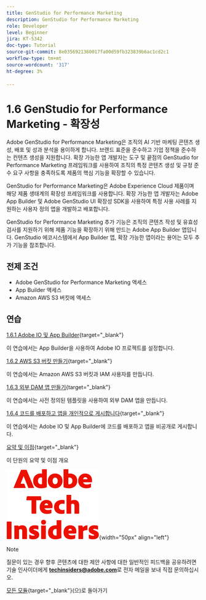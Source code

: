 ```yaml
---
title: GenStudio for Performance Marketing
description: GenStudio for Performance Marketing
role: Developer
level: Beginner
jira: KT-5342
doc-type: Tutorial
source-git-commit: 8e0356921360017fa00d59fb323839b6ac1cd2c1
workflow-type: tm+mt
source-wordcount: '317'
ht-degree: 3%

---
```


# 1.6 GenStudio for Performance Marketing - 확장성

Adobe GenStudio for Performance Marketing은 조직의 AI 기반 마케팅 콘텐츠 생성, 배포 및 성과 분석을 용이하게 합니다. 브랜드 표준을 준수하고 기업 정책을 준수하는 컨텐츠 생성을 지원합니다. 확장 가능한 앱 개발자는 도구 및 끝점의 GenStudio for Performance Marketing 프레임워크를 사용하여 조직의 특정 콘텐츠 생성 및 규정 준수 요구 사항을 충족하도록 제품의 핵심 기능을 확장할 수 있습니다.

GenStudio for Performance Marketing은 Adobe Experience Cloud 제품이며 해당 제품 생태계의 확장성 프레임워크를 사용합니다. 확장 가능한 앱 개발자는 Adobe App Builder 및 Adobe GenStudio UI 확장성 SDK을 사용하여 특정 사용 사례를 지원하는 사용자 정의 앱을 개발하고 배포합니다.

GenStudio for Performance Marketing 추가 기능은 조직의 콘텐츠 작성 및 유효성 검사를 지원하기 위해 제품 기능을 확장하기 위해 만드는 Adobe App Builder 앱입니다. GenStudio 에코시스템에서 App Builder 앱, 확장 가능한 앱이라는 용어는 모두 추가 기능을 참조합니다.

## 전제 조건

- Adobe GenStudio for Performance Marketing 액세스
- App Builder 액세스
- Amazon AWS S3 버킷에 액세스

## 연습

[1.6.1 Adobe IO 및 App Builder](./ex1.md){target="_blank"}

이 연습에서는 App Builder을 사용하여 Adobe IO 프로젝트를 설정합니다.

[1.6.2 AWS S3 버킷 만들기](./ex2.md){target="_blank"}

이 연습에서는 Amazon AWS S3 버킷과 IAM 사용자를 만듭니다.

[1.6.3 외부 DAM 앱 만들기](./ex3.md){target="_blank"}

이 연습에서는 사전 정의된 템플릿을 사용하여 외부 DAM 앱을 만듭니다.

[1.6.4 코드를 배포하고 앱을 개인적으로 게시합니다](./ex4.md){target="_blank"}

이 연습에서는 Adobe IO 및 App Builder에 코드를 배포하고 앱을 비공개로 게시합니다.

[요약 및 이점](./summary.md){target="_blank"}

이 단원의 요약 및 이점 개요

![기술 내부자](./../../../assets/images/techinsiders.png){width="50px" align="left"}

>[!NOTE]
>
>질문이 있는 경우 향후 콘텐츠에 대한 제안 사항에 대한 일반적인 피드백을 공유하려면 기술 인사이더에게 **techinsiders@adobe.com**&#x200B;로 전자 메일을 보내 직접 문의하십시오.

[모든 모듈](../../../overview.md){target="_blank"}(으)로 돌아가기
